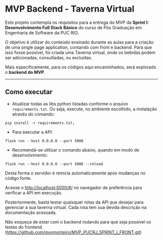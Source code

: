 # MVP Backend - Taverna Virtual

Este projeto contempla os requisitos para a entrega do MVP da **Sprint I: Desenvolvimento Full Stack Básico** do curso de Pós Graduação em Engenharia de Software da PUC RIO.

O objetivo é utilizar do conteúdo ensinado durante as aulas para a criação de uma single page application, contando com front e backend. Para que isso fosse possível, foi criada uma Taverna virtual, onde os bebidas podem ser adicionadas, consultadas, ou excluídas.

Mais especificamente, para os códigos aqui encaminhados, será explorado o **backend do MVP**.

---
## Como executar 

- Atualizar todas as libs python listadas conforme o arquivo `requirements.txt`. Ou seja, execute, no ambiente escolhido, a instalação através do comando: 
```
pip install -r requirements.txt;
```
- Para executar a API: 
```
flask run --host 0.0.0.0 --port 5000
```

- Recomendá-se utilizar o comando abaixo, quando em modo de desenvolvimento:
```
flask run --host 0.0.0.0 --port 5000 --reload
```
Desta forma o servidor é reinicia automaticamente após mudanças no código fonte.


Acesse o [http://localhost:5000/#/](http://localhost:5000/#/) no navegador de preferência para verificar a API em execução.

Posteriormente, basta testar quaisquer rotas da API que desejar para gerenciar a sua taverna virtual. Cada rota tem sua devida descrição na documentação acessada.

Não esqueça de estar com o backend rodando para que seja possível os testes do frontend. (https://github.com/gyomonteiro/MVP_PUCRJ_SPRINT_I_FRONT.git) 
